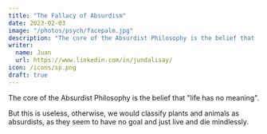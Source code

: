 ```yaml
---
title: "The Fallacy of Absurdism"
date: 2023-02-03
image: "/photos/psych/facepalm.jpg"
description: "The core of the Absurdist Philosophy is the belief that 'life has no meaning'"
writer:
  name: Juan
  url: https://www.linkedin.com/in/jundalisay/
icon: /icons/sp.png
draft: true
---
```



The core of the Absurdist Philosophy is the belief that "life has no meaning".

But this is useless, otherwise, we would classify plants and animals as absurdists, as they seem to have no goal and just live and die mindlessly. 




